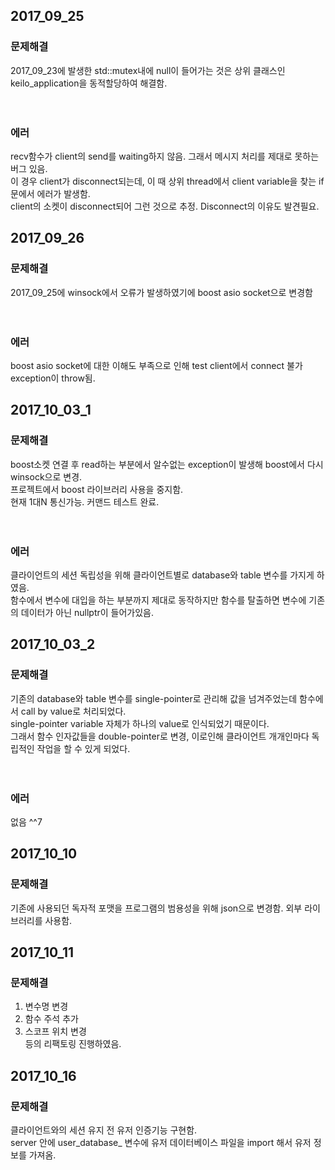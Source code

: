 ## 2017_09_25

### 문제해결

2017_09_23에 발생한 std::mutex내에 null이 들어가는 것은 상위 클래스인 keilo_application을 동적할당하여 해결함.<br/>
<br/><br/>
### 에러

recv함수가 client의 send를 waiting하지 않음. 그래서 메시지 처리를 제대로 못하는 버그 있음.<br/>
이 경우 client가 disconnect되는데, 이 때 상위 thread에서 client variable을 찾는 if문에서 에러가 발생함.<br/>
client의 소켓이 disconnect되어 그런 것으로 추정. Disconnect의 이유도 발견필요.<br/>

## 2017_09_26

### 문제해결
2017_09_25에 winsock에서 오류가 발생하였기에 boost asio socket으로 변경함<br/>
<br/><br/>

### 에러
boost asio socket에 대한 이해도 부족으로 인해 test client에서 connect 불가 exception이 throw됨.<br/>

## 2017_10_03_1

### 문제해결
boost소켓 연결 후 read하는 부분에서 알수없는 exception이 발생해 boost에서 다시 winsock으로 변경.<br/>
프로젝트에서 boost 라이브러리 사용을 중지함.<br/>
현재 1대N 통신가능. 커맨드 테스트 완료.<br/>
<br/><br/>

### 에러
클라이언트의 세션 독립성을 위해 클라이언트별로 database와 table 변수를 가지게 하였음.<br/>
함수에서 변수에 대입을 하는 부분까지 제대로 동작하지만 함수를 탈출하면 변수에 기존의 데이터가 아닌 nullptr이 들어가있음.

## 2017_10_03_2

### 문제해결
기존의 database와 table 변수를 single-pointer로 관리해 값을 넘겨주었는데 함수에서 call by value로 처리되었다.<br/>
single-pointer variable 자체가 하나의 value로 인식되었기 때문이다.<br/>
그래서 함수 인자값들을 double-pointer로 변경, 이로인해 클라이언트 개개인마다 독립적인 작업을 할 수 있게 되었다.<br/>
<br/><br/>
### 에러
없음 ^^7

## 2017_10_10

### 문제해결
기존에 사용되던 독자적 포맷을 프로그램의 범용성을 위해 json으로 변경함. 외부 라이브러리를 사용함.
 
## 2017_10_11
### 문제해결
1. 변수명 변경<br/>
2. 함수 주석 추가<br/>
3. 스코프 위치 변경<br/>
등의 리팩토링 진행하였음.

## 2017_10_16
### 문제해결
클라이언트와의 세션 유지 전 유저 인증기능 구현함. <br/>
server 안에 user_database_ 변수에 유저 데이터베이스 파일을 import 해서 유저 정보를 가져옴. <br/>

